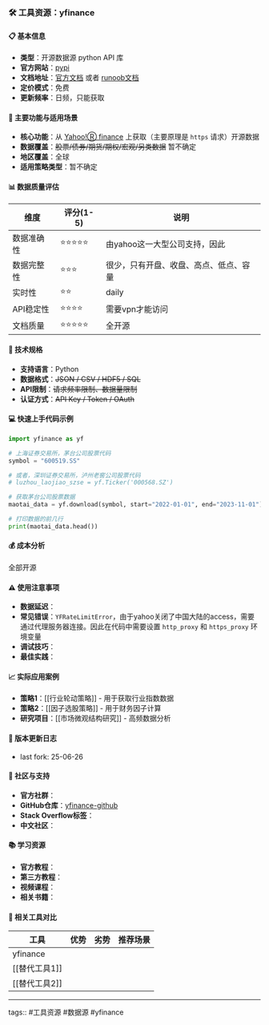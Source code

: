 ### 🛠️ 工具资源：yfinance

#### 📋 基本信息

- **类型**：开源数据源 python API 库
- **官方网站**：[pypi](https://pypi.org/project/yfinance/)
- **文档地址**：[官方文档](https://ranaroussi.github.io/yfinance) 或者 [runoob文档](https://www.runoob.com/python-qt/qt-get-data.html)
- **定价模式**：免费 
- **更新频率**：日频，只能获取

#### 🎯 主要功能与适用场景

- **核心功能**：从 [Yahoo!Ⓡ finance](https://finance.yahoo.com/) 上获取（主要原理是 `https` 请求）开源数据
- **数据覆盖**：~~股票/债券/期货/期权/宏观/另类数据~~ 暂不确定
- **地区覆盖**：全球
- **适用策略类型**：暂不确定

#### 📊 数据质量评估

| 维度     | 评分(1-5) | 说明                  |
| ------ | ------- | ------------------- |
| 数据准确性  | ⭐⭐⭐⭐⭐   | 由yahoo这一大型公司支持，因此   |
| 数据完整性  | ⭐⭐⭐     | 很少，只有开盘、收盘、高点、低点、容量 |
| 实时性    | ⭐⭐      | daily               |
| API稳定性 | ⭐⭐⭐⭐    | 需要vpn才能访问           |
| 文档质量   | ⭐⭐⭐⭐⭐   | 全开源                 |

#### 🔧 技术规格

- **支持语言**：Python
- **数据格式**：~~JSON / CSV / HDF5 / SQL~~
- **API限制**：~~请求频率限制、数据量限制~~
- **认证方式**：~~API Key / Token / OAuth~~

#### 💻 快速上手代码示例

```python
import yfinance as yf

# 上海证券交易所，茅台公司股票代码
symbol = "600519.SS"

# 或者，深圳证券交易所，泸州老窖公司股票代码
# luzhou_laojiao_szse = yf.Ticker('000568.SZ')

# 获取茅台公司股票数据
maotai_data = yf.download(symbol, start="2022-01-01", end="2023-11-01")

# 打印数据的前几行
print(maotai_data.head())
```

#### 💰 成本分析

全部开源

#### ⚠️ 使用注意事项

- **数据延迟**：
- **常见错误**：`YFRateLimitError`，由于yahoo关闭了中国大陆的access，需要通过代理服务器连接。因此在代码中需要设置 `http_proxy` 和 `https_proxy` 环境变量
- **调试技巧**：
- **最佳实践**：

#### 📈 实际应用案例

- **策略1**：[[行业轮动策略]] - 用于获取行业指数数据
- **策略2**：[[因子选股策略]] - 用于财务因子计算
- **研究项目**：[[市场微观结构研究]] - 高频数据分析

#### 🔄 版本更新日志

- last fork: 25-06-26

#### 🤝 社区与支持

- **官方社群**：
- **GitHub仓库**：[yfinance-github](https://github.com/ranaroussi/yfinance)
- **Stack Overflow标签**：
- **中文社区**：

#### 📚 学习资源

- **官方教程**：
- **第三方教程**：
- **视频课程**：
- **相关书籍**：

#### 🔗 相关工具对比

| 工具            | 优势  | 劣势  | 推荐场景 |
| ------------- | --- | --- | ---- |
| yfinance |     |     |      |
| [[替代工具1]]     |     |     |      |
| [[替代工具2]]     |     |     |      |

---

tags:: #工具资源 #数据源 #yfinance